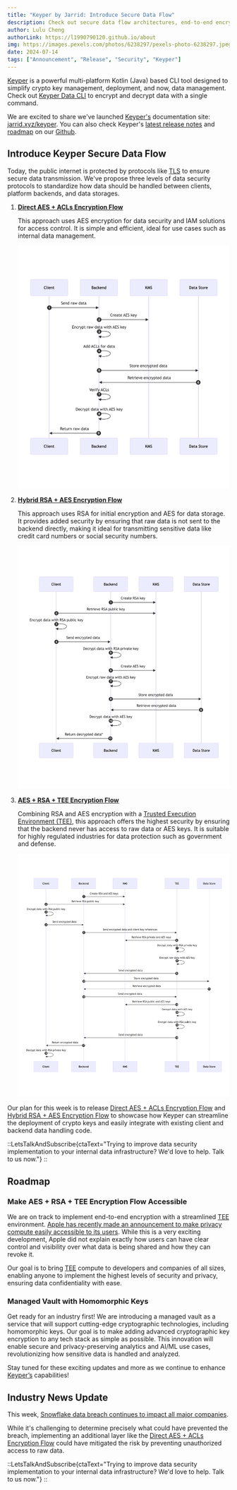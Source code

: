 ```yaml
---
title: "Keyper by Jarrid: Introduce Secure Data Flow"
description: Check out secure data flow architectures, end-to-end encryption with TEE, and managed vaults with homomorphic keys. Learn how Keyper can help protect your company in incidents like the Snowflake data breach.
author: Lulu Cheng
authorLink: https://l1990790120.github.io/about
img: https://images.pexels.com/photos/6238297/pexels-photo-6238297.jpeg?auto=compress&cs=tinysrgb&w=1260&h=750&dpr=1
date: 2024-07-14
tags: ["Announcement", "Release", "Security", "Keyper"]
---
```


[Keyper](https://github.com/jarrid-xyz/keyper) is a powerful multi-platform Kotlin (Java) based CLI tool designed to simplify crypto key management, deployment, and now, data management. Check out [Keyper Data CLI](https://jarrid.xyz/keyper/data/) to encrypt and decrypt data with a single command.

We are excited to share we've launched [Keyper's](https://github.com/jarrid-xyz/keyper) documentation site: [jarrid.xyz/keyper](https://jarrid.xyz/keyper). You can also check Keyper's [latest release notes](https://github.com/jarrid-xyz/keyper/releases/tag/v0.0.0) and [roadmap](https://github.com/orgs/jarrid-xyz/projects/1/views/3) on our [Github](https://github.com/jarrid-xyz).

## Introduce Keyper Secure Data Flow

Today, the public internet is protected by protocols like [TLS](https://jarrid.xyz/keyper/data/terminology/#example-tls-transport-layer-security) to ensure secure data transmission. We've propose three levels of data security protocols to standardize how data should be handled between clients, platform backends, and data storages.

1. **[Direct AES + ACLs Encryption Flow](https://jarrid.xyz/keyper/data/secure-data-flow/#direct-aes-acls-encryption-flow)** 
   
    This approach uses AES encryption for data security and IAM solutions for access control. It is simple and efficient, ideal for use cases such as internal data management.

    ![](images/direct-aes-acls-encryption-flow.png)

2. **[Hybrid RSA + AES Encryption Flow](https://jarrid.xyz/keyper/data/secure-data-flow/#hybrid-rsa-aes-encryption-flow)**
   
   This approach uses RSA for initial encryption and AES for data storage. It provides added security by ensuring that raw data is not sent to the backend directly, making it ideal for transmitting sensitive data like credit card numbers or social security numbers.

   ![](images/hybrid-rsa-aes-encryption-flow.png)

3. **[AES + RSA + TEE Encryption Flow](https://jarrid.xyz/keyper/data/secure-data-flow/#aes-rsa-tee-encryption-flow)**
   
   Combining RSA and AES encryption with a [Trusted Execution Environment (TEE)](https://jarrid.xyz/keyper/data/terminology/#tee-trusted-execution-environment), this approach offers the highest security by ensuring that the backend never has access to raw data or AES keys. It is suitable for highly regulated industries for data protection such as government and defense.

    ![](images/aes-rsa-tee-encryption-flow.png)

Our plan for this week is to release [Direct AES + ACLs Encryption Flow](https://jarrid.xyz/keyper/data/secure-data-flow/#direct-aes-acls-encryption-flow) and [Hybrid RSA + AES Encryption Flow](https://jarrid.xyz/keyper/data/secure-data-flow/#hybrid-rsa-aes-encryption-flow) to showcase how Keyper can streamline the deployment of crypto keys and easily integrate with existing client and backend data handling code.

::LetsTalkAndSubscribe{ctaText="Trying to improve data security implementation to your internal data infrastructure? We'd love to help. Talk to us now."}
::

## Roadmap

### Make AES + RSA + TEE Encryption Flow Accessible

We are on track to implement end-to-end encryption with a streamlined [TEE](https://jarrid.xyz/keyper/data/terminology/#tee-trusted-execution-environment) environment. [Apple has recently made an announcement to make privacy compute easily accessible to its users](https://www.apple.com/newsroom/2024/06/apple-extends-its-privacy-leadership-with-new-updates-across-its-platforms/). While this is a very exciting development, Apple did not explain exactly how users can have clear control and visibility over what data is being shared and how they can revoke it.

Our goal is to bring [TEE](https://jarrid.xyz/keyper/data/terminology/#tee-trusted-execution-environment) compute to developers and companies of all sizes, enabling anyone to implement the highest levels of security and privacy, ensuring data confidentiality with ease.

### Managed Vault with Homomorphic Keys

Get ready for an industry first! We are introducing a managed vault as a service that will support cutting-edge cryptographic technologies, including homomorphic keys. Our goal is to make adding advanced cryptographic key encryption to any tech stack as simple as possible. This innovation will enable secure and privacy-preserving analytics and AI/ML use cases, revolutionizing how sensitive data is handled and analyzed.

Stay tuned for these exciting updates and more as we continue to enhance [Keyper’s](https://github.com/jarrid-xyz/keyper) capabilities!

## Industry News Update

This week, [Snowflake data breach continues to impact all major companies](https://www.cnbc.com/2024/07/12/snowflake-shares-slip-after-att-says-hackers-accessed-data.html).

While it's challenging to determine precisely what could have prevented the breach, implementing an additional layer like the [Direct AES + ACLs Encryption Flow](https://jarrid.xyz/keyper/data/secure-data-flow/#direct-aes-acls-encryption-flow) could have mitigated the risk by preventing unauthorized access to raw data.

::LetsTalkAndSubscribe{ctaText="Trying to improve data security implementation to your internal data infrastructure? We'd love to help. Talk to us now."}
::
